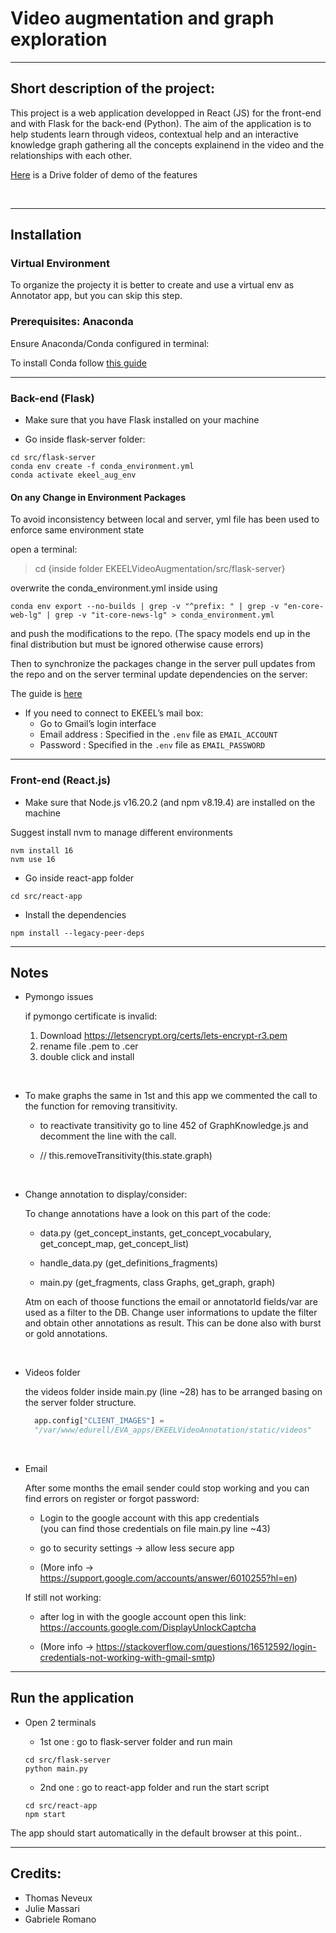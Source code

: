 # Video augmentation and graph exploration
------


## Short description of the project:

This project is a web application developped in React (JS) for the front-end and with Flask for the back-end (Python). The aim of the application is to help students learn through videos, contextual help and an interactive knowledge graph gathering all the concepts explainend in the video and the relationships with each other.

[Here](https://drive.google.com/drive/folders/1o9WdAvNopdtUSw5h2tq0q5QBMCZbrNIk?usp=sharing) is a Drive folder of demo of the features

<br>

--------
## Installation

### Virtual Environment

To organize the projecty it is better to create and use a virtual env as Annotator app, but you can skip this step.

### Prerequisites: Anaconda  


Ensure Anaconda/Conda configured in terminal:

To install Conda follow [this guide](../../prerequisites/conda.md) 

------
### Back-end (Flask)

* Make sure that you have Flask installed on your machine

* Go inside flask-server folder:
```
cd src/flask-server
conda env create -f conda_environment.yml
conda activate ekeel_aug_env
```

#### On any Change in Environment Packages 

To avoid inconsistency between local and server, yml file has been used to enforce same environment state

open a terminal:
  > cd {inside folder EKEELVideoAugmentation/src/flask-server}


overwrite the conda_environment.yml inside using
```
conda env export --no-builds | grep -v "^prefix: " | grep -v "en-core-web-lg" | grep -v "it-core-news-lg" > conda_environment.yml
```
and push the modifications to the repo. (The spacy models end up in the final distribution but must be ignored otherwise cause errors)

Then to synchronize the packages change in the server pull updates from the repo and on the server terminal update dependencies on the server:

The guide is [here](deploy.md#update-and-setup-video-augmentation-app)


* If you need to connect to EKEEL’s mail box:
  - Go to Gmail’s login interface
  - Email address : Specified in the `.env` file as `EMAIL_ACCOUNT`
  - Password : Specified in the `.env` file as `EMAIL_PASSWORD`

------
### Front-end (React.js)

* Make sure that Node.js v16.20.2 (and npm v8.19.4) are installed on the machine

Suggest install nvm to manage different environments
```
nvm install 16
nvm use 16
```

* Go inside react-app folder
```
cd src/react-app  
```

* Install the dependencies
```
npm install --legacy-peer-deps
```

-----
## Notes

- Pymongo issues 

  if pymongo certificate is invalid:
    1. Download https://letsencrypt.org/certs/lets-encrypt-r3.pem 
    2. rename file .pem to .cer
    3. double click and install   
  
<br>

- To make graphs the same in 1st and this app we commented the call to the function for removing transitivity.

  * to reactivate transitivity go to line 452 of GraphKnowledge.js and decomment the line with the call.

  * // this.removeTransitivity(this.state.graph)

<br>

- Change annotation to display/consider:

  To change annotations have a look on this part of the code:

  * data.py (get_concept_instants, get_concept_vocabulary, get_concept_map, get_concept_list)

  * handle_data.py (get_definitions_fragments)

  * main.py (get_fragments, class Graphs, get_graph, graph)

  Atm on each of thoose functions the email or annotatorId fields/var are used as a filter to the DB.
  Change user informations to update the filter and obtain other annotations as result.
  This can be done also with burst or gold annotations.

<br>

- Videos folder

  the videos folder inside main.py (line ~28) has to be arranged basing on the server folder structure.

  ```python
    app.config["CLIENT_IMAGES"] = 
    "/var/www/edurell/EVA_apps/EKEELVideoAnnotation/static/videos"
  ```
<br>

- Email 

    After some months the email sender could stop working and you can find errors on register or forgot password:

    * Login to the google account with this app credentials   
    (you can find those credentials on file main.py line ~43) 
    
    * go to security settings -> allow less secure app

    * (More info -> https://support.google.com/accounts/answer/6010255?hl=en)

    If still not working:

    * after log in with the google account open this link:  
      https://accounts.google.com/DisplayUnlockCaptcha

    * (More info -> https://stackoverflow.com/questions/16512592/login-credentials-not-working-with-gmail-smtp)


------
## Run the application

* Open 2 terminals

  - 1st one : go to flask-server folder and run main
  ```
  cd src/flask-server
  python main.py  
  ```

  - 2nd one : go to react-app folder and run the start script
  ```
  cd src/react-app
  npm start
  ```

The app should start automatically in the default browser at this point..


--------
## Credits:

- Thomas Neveux
- Julie Massari
- Gabriele Romano

